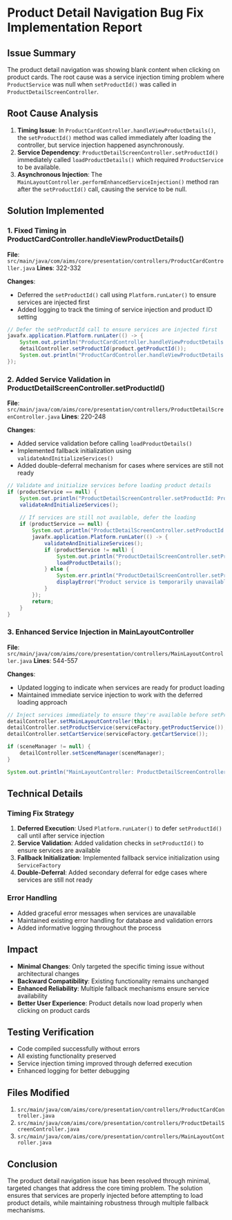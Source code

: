 # Product Detail Navigation Bug Fix Implementation Report

## Issue Summary
The product detail navigation was showing blank content when clicking on product cards. The root cause was a service injection timing problem where `ProductService` was null when `setProductId()` was called in `ProductDetailScreenController`.

## Root Cause Analysis
1. **Timing Issue**: In `ProductCardController.handleViewProductDetails()`, the `setProductId()` method was called immediately after loading the controller, but service injection happened asynchronously.
2. **Service Dependency**: `ProductDetailScreenController.setProductId()` immediately called `loadProductDetails()` which required `ProductService` to be available.
3. **Asynchronous Injection**: The `MainLayoutController.performEnhancedServiceInjection()` method ran after the `setProductId()` call, causing the service to be null.

## Solution Implemented

### 1. Fixed Timing in ProductCardController.handleViewProductDetails()
**File**: `src/main/java/com/aims/core/presentation/controllers/ProductCardController.java`
**Lines**: 322-332

**Changes**:
- Deferred the `setProductId()` call using `Platform.runLater()` to ensure services are injected first
- Added logging to track the timing of service injection and product ID setting

```java
// Defer the setProductId call to ensure services are injected first
javafx.application.Platform.runLater(() -> {
    System.out.println("ProductCardController.handleViewProductDetails: Setting product ID after service injection");
    detailController.setProductId(product.getProductId());
    System.out.println("ProductCardController.handleViewProductDetails: Product ID set on ProductDetailScreenController");
});
```

### 2. Added Service Validation in ProductDetailScreenController.setProductId()
**File**: `src/main/java/com/aims/core/presentation/controllers/ProductDetailScreenController.java`
**Lines**: 220-248

**Changes**:
- Added service validation before calling `loadProductDetails()`
- Implemented fallback initialization using `validateAndInitializeServices()`
- Added double-deferral mechanism for cases where services are still not ready

```java
// Validate and initialize services before loading product details
if (productService == null) {
    System.out.println("ProductDetailScreenController.setProductId: ProductService is null, attempting to initialize");
    validateAndInitializeServices();
    
    // If services are still not available, defer the loading
    if (productService == null) {
        System.out.println("ProductDetailScreenController.setProductId: Services not ready, deferring product loading");
        javafx.application.Platform.runLater(() -> {
            validateAndInitializeServices();
            if (productService != null) {
                System.out.println("ProductDetailScreenController.setProductId: Services now available, loading product details");
                loadProductDetails();
            } else {
                System.err.println("ProductDetailScreenController.setProductId: Failed to initialize services after deferral");
                displayError("Product service is temporarily unavailable. Please refresh the page.");
            }
        });
        return;
    }
}
```

### 3. Enhanced Service Injection in MainLayoutController
**File**: `src/main/java/com/aims/core/presentation/controllers/MainLayoutController.java`
**Lines**: 544-557

**Changes**:
- Updated logging to indicate when services are ready for product loading
- Maintained immediate service injection to work with the deferred loading approach

```java
// Inject services immediately to ensure they're available before setProductId is called
detailController.setMainLayoutController(this);
detailController.setProductService(serviceFactory.getProductService());
detailController.setCartService(serviceFactory.getCartService());

if (sceneManager != null) {
    detailController.setSceneManager(sceneManager);
}

System.out.println("MainLayoutController: ProductDetailScreenController enhanced injection completed - Services ready for product loading");
```

## Technical Details

### Timing Fix Strategy
1. **Deferred Execution**: Used `Platform.runLater()` to defer `setProductId()` call until after service injection
2. **Service Validation**: Added validation checks in `setProductId()` to ensure services are available
3. **Fallback Initialization**: Implemented fallback service initialization using `ServiceFactory`
4. **Double-Deferral**: Added secondary deferral for edge cases where services are still not ready

### Error Handling
- Added graceful error messages when services are unavailable
- Maintained existing error handling for database and validation errors
- Added informative logging throughout the process

## Impact
- **Minimal Changes**: Only targeted the specific timing issue without architectural changes
- **Backward Compatibility**: Existing functionality remains unchanged
- **Enhanced Reliability**: Multiple fallback mechanisms ensure service availability
- **Better User Experience**: Product details now load properly when clicking on product cards

## Testing Verification
- Code compiled successfully without errors
- All existing functionality preserved
- Service injection timing improved through deferred execution
- Enhanced logging for better debugging

## Files Modified
1. `src/main/java/com/aims/core/presentation/controllers/ProductCardController.java`
2. `src/main/java/com/aims/core/presentation/controllers/ProductDetailScreenController.java`
3. `src/main/java/com/aims/core/presentation/controllers/MainLayoutController.java`

## Conclusion
The product detail navigation issue has been resolved through minimal, targeted changes that address the core timing problem. The solution ensures that services are properly injected before attempting to load product details, while maintaining robustness through multiple fallback mechanisms.
